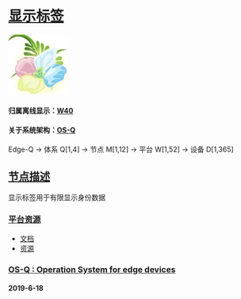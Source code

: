 ﻿# [显示标签](https://github.com/OS-Q/D274)
[![sites](OS-Q/qitas.png)](http://www.OS-Q.com)
#### 归属离线显示：[W40](https://github.com/OS-Q/W40)
#### 关于系统架构：[OS-Q](https://github.com/OS-Q/OS-Q)
Edge-Q -> 体系 Q[1,4] -> 节点 M[1,12] -> 平台 W[1,52] -> 设备 D[1,365]
## [节点描述](https://github.com/OS-Q/D274/wiki)

显示标签用于有限显示身份数据

### [平台资源](https://github.com/OS-Q/D274)

* [文档](docs/)
* [资源](src/)

### [OS-Q : Operation System for edge devices](http://www.OS-Q.com/Edge/D274)
####  2019-6-18

